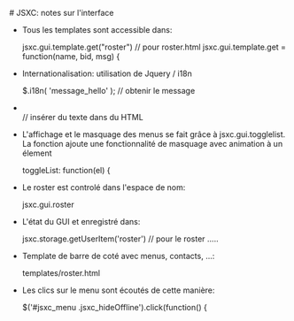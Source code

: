 # JSXC: notes sur l'interface

* Tous les templates sont accessible dans:


    jsxc.gui.template.get("roster") // pour roster.html
    jsxc.gui.template.get = function(name, bid, msg) {


* Internationalisation: utilisation de Jquery / i18n


    $.i18n( 'message_hello' ); // obtenir le message
    <li class="jsxc_settings jsxc_settingsicon" data-i18n="Settings"></li> // insérer du texte dans du HTML

* L'affichage et le masquage des menus se fait grâce à jsxc.gui.togglelist.
La fonction ajoute une fonctionnalité de masquage avec animation à un élement


    toggleList: function(el) {

* Le roster est controlé dans l'espace de nom:


    jsxc.gui.roster


* L'état du GUI et enregistré dans:


    jsxc.storage.getUserItem('roster') // pour le roster
    .....

* Template de barre de coté avec menus, contacts, ...:


    templates/roster.html

* Les clics sur le menu sont écoutés de cette manière:


    $('#jsxc_menu .jsxc_hideOffline').click(function() {